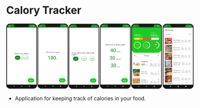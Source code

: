 # Calory Tracker
![Calory Tracker app screenshots](calory_tracker_overview.png "Calory Tracker app")
- Application for keeping track of calories in your food.